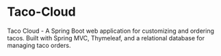 # Taco-Cloud
Taco Cloud - A Spring Boot web application for customizing and ordering tacos. Built with Spring MVC, Thymeleaf, and a relational database for managing taco orders.
